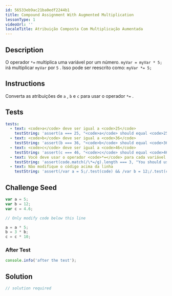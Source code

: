 ```yaml
---
id: 56533eb9ac21ba0edf2244b1
title: Compound Assignment With Augmented Multiplication
lessonType: 1
videoUrl: ''
localeTitle: Atribuição Composta Com Multiplicação Aumentada
---
```


## Description
<section id="description"> O operador <code>*=</code> multiplica uma variável por um número. <code>myVar = myVar * 5;</code> irá multiplicar <code>myVar</code> por <code>5</code> . Isso pode ser reescrito como: <code>myVar *= 5;</code> </section>

## Instructions
<section id="instructions"> Converta as atribuições de <code>a</code> , <code>b</code> e <code>c</code> para usar o operador <code>*=</code> . </section>

## Tests
<section id='tests'>

```yml
tests:
  - text: <code>a</code> deve ser igual a <code>25</code>
    testString: 'assert(a === 25, "<code>a</code> should equal <code>25</code>");'
  - text: <code>b</code> deve ser igual a <code>36</code>
    testString: 'assert(b === 36, "<code>b</code> should equal <code>36</code>");'
  - text: <code>c</code> deve ser igual a <code>46</code>
    testString: 'assert(c === 46, "<code>c</code> should equal <code>46</code>");'
  - text: Você deve usar o operador <code>*=</code> para cada variável
    testString: 'assert(code.match(/\*=/g).length === 3, "You should use the <code>*=</code> operator for each variable");'
  - text: Não modifique o código acima da linha
    testString: 'assert(/var a = 5;/.test(code) && /var b = 12;/.test(code) && /var c = 4\.6;/.test(code), "Do not modify the code above the line");'

```

</section>

## Challenge Seed
<section id='challengeSeed'>

<div id='js-seed'>

```js
var a = 5;
var b = 12;
var c = 4.6;

// Only modify code below this line

a = a * 5;
b = 3 * b;
c = c * 10;

```

</div>


### After Test
<div id='js-teardown'>

```js
console.info('after the test');
```

</div>

</section>

## Solution
<section id='solution'>

```js
// solution required
```
</section>
